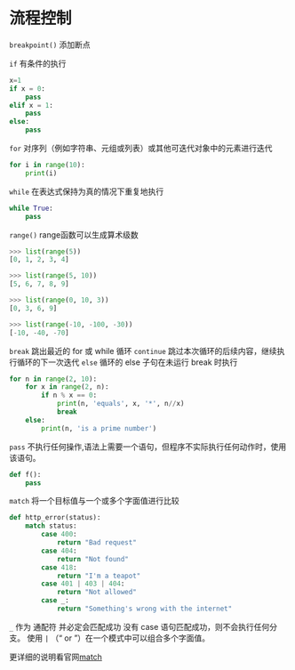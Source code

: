 # 流程控制

`breakpoint()` 添加断点

`if` 有条件的执行

```py
x=1
if x = 0:
    pass
elif x = 1:
    pass
else:
    pass
```

`for` 对序列（例如字符串、元组或列表）或其他可迭代对象中的元素进行迭代

```py
for i in range(10):
    print(i)
```

`while` 在表达式保持为真的情况下重复地执行

```py
while True:
    pass
```

`range()` range函数可以生成算术级数

```py
>>> list(range(5))
[0, 1, 2, 3, 4]

>>> list(range(5, 10))
[5, 6, 7, 8, 9]

>>> list(range(0, 10, 3))
[0, 3, 6, 9]

>>> list(range(-10, -100, -30))
[-10, -40, -70]

```

`break` 跳出最近的 for 或 while 循环
`continue` 跳过本次循环的后续内容，继续执行循环的下一次迭代
`else` 循环的 else 子句在未运行 break 时执行

```py
for n in range(2, 10):
    for x in range(2, n):
        if n % x == 0:
            print(n, 'equals', x, '*', n//x)
            break
    else:
        print(n, 'is a prime number')
```

`pass` 不执行任何操作,语法上需要一个语句，但程序不实际执行任何动作时，使用该语句。

```py
def f():
    pass
```

`match` 将一个目标值与一个或多个字面值进行比较

```py
def http_error(status):
    match status:
        case 400:
            return "Bad request"
        case 404:
            return "Not found"
        case 418:
            return "I'm a teapot"
        case 401 | 403 | 404:
            return "Not allowed"
        case _:
            return "Something's wrong with the internet"
```

`_` 作为 通配符 并必定会匹配成功
没有 case 语句匹配成功，则不会执行任何分支。
使用 `|` （“ or ”）在一个模式中可以组合多个字面值。

更详细的说明看官网[match](https://docs.python.org/zh-cn/3.11/tutorial/controlflow.html#match-statements)

